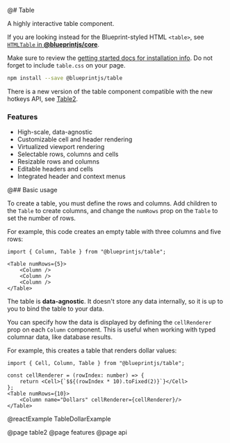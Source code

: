 @# Table

A highly interactive table component.

<div class="@ns-callout @ns-large @ns-intent-primary @ns-icon-info-sign">

If you are looking instead for the Blueprint-styled HTML `<table>`, see
[`HTMLTable` in **@blueprintjs/core**](#core/components/html-table).
</div>

Make sure to review the [getting started docs for installation info](#blueprint/getting-started).
Do not forget to include `table.css` on your page.

```sh
npm install --save @blueprintjs/table
```

<div class="@ns-callout @ns-large @ns-intent-success @ns-icon-star">

There is a new version of the table component compatible with the new hotkeys API, see [Table2](#table/table2).
</div>

### Features

* High-scale, data-agnostic
* Customizable cell and header rendering
* Virtualized viewport rendering
* Selectable rows, columns and cells
* Resizable rows and columns
* Editable headers and cells
* Integrated header and context menus

@## Basic usage

To create a table, you must define the rows and columns. Add children to the `Table` to create columns,
and change the `numRows` prop on the `Table` to set the number of rows.

For example, this code creates an empty table with three columns and five rows:

```tsx
import { Column, Table } from "@blueprintjs/table";

<Table numRows={5}>
    <Column />
    <Column />
    <Column />
</Table>
```

The table is **data-agnostic**. It doesn't store any data internally, so it is up to you to bind the table to your data.

You can specify how the data is displayed by defining the `cellRenderer` prop on each `Column` component.
This is useful when working with typed columnar data, like database results.

For example, this creates a table that renders dollar values:

```tsx
import { Cell, Column, Table } from "@blueprintjs/table";

const cellRenderer = (rowIndex: number) => {
    return <Cell>{`$${(rowIndex * 10).toFixed(2)}`}</Cell>
};
<Table numRows={10}>
    <Column name="Dollars" cellRenderer={cellRenderer}/>
</Table>
```

@reactExample TableDollarExample

@page table2
@page features
@page api
